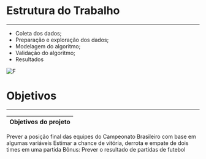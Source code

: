 # Estrutura do Trabalho
---
* Coleta dos dados;
* Preparação e exploração dos dados;	
* Modelagem do algoritmo;
* Validação do algoritmo;
* Resultados

![F](https://didatica.tech/wp-content/uploads/2022/03/Mapa-geral-do-machine-learnig.png)
# Objetivos
---
Objetivos do projeto |
-------------------- |
Prever a posição final das equipes do Campeonato Brasileiro com base em algumas variáveis
Estimar a chance de vitória, derrota e empate de dois times em uma partida
Bônus: Prever o resultado de partidas de futebol
